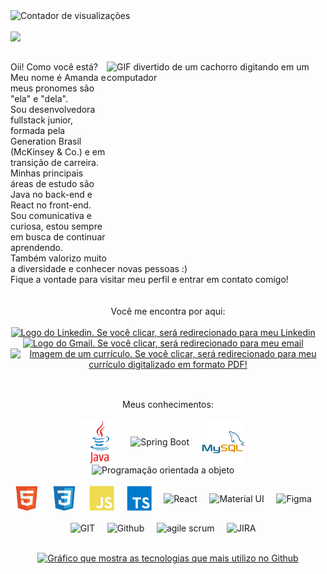 <div display="flex" flex-direction="row">
<img alt="Contador de visualizações" src="https://komarev.com/ghpvc/?username=ManGiaco&label=Profile%20views&color=800000&style=flat" />
</div>
<br> 
<a href="https://git.io/typing-svg"> 
<img "Letreiro animado onde dou boas vindas ao meu Github. Está escrito: Eai como vai? Meu nome é Amanda, sou desenvolvedora fullstack júnior. Seja bem vindo!"     src="https://readme-typing-svg.herokuapp.com?font=Rampart+One&size=40&duration=3000&pause=600&color=FFFFFF&background=none&center=true&vCenter=true&width=1000&lines=Eaaaaiiii+como+vai??+:);Seja+bem+vindo+(a)+(e)+!+!+!" />
</a>

##

<div>
<img align="right" width="350" height="320" alt="GIF divertido de um cachorro digitando em um computador" src="https://github.com/ManGiaco/BancoDeImagens/blob/main/ReadMe/corgi-computer.gif?raw=true">

<div align="left">
Oii! Como você está? <br>
Meu nome é Amanda e meus pronomes são "ela" e "dela". <br>
Sou desenvolvedora fullstack junior, formada pela Generation Brasil (McKinsey & Co.) e em transição de carreira. <br>
Minhas principais áreas de estudo são Java no back-end e React no front-end. <br>
Sou comunicativa e curiosa, estou sempre em busca de continuar aprendendo. <br> 
Também valorizo muito a diversidade e conhecer novas pessoas :) <br>
Fique a vontade para visitar meu perfil e entrar em contato comigo!
</div>
<br>  
<br>  
<div display="flex" flex-direction="row" align="center">  
  Você me encontra por aqui:   
<br>
<br>  
  <a href="https://www.linkedin.com/in/mangiaco"><img alt="Logo do Linkedin. Se você clicar, será redirecionado para meu Linkedin" height="35" width="35" src="https://cdn-icons-png.flaticon.com/512/3536/3536505.png" target="_blank"></a> &nbsp; &nbsp;
  <a href="mailto:amandagiacomettipedrosa@gmail.com"><img alt="Logo do Gmail. Se você clicar, será redirecionado para meu email" height="40" width="40" src="https://cdn-icons-png.flaticon.com/512/5968/5968534.png" target="_blank"></a> &nbsp; &nbsp; 
  <a href="https://drive.google.com/file/d/14HzsAfGg7HhzHN26VnLR8_sBkG61aVhO/view"><img alt="Imagem de um currículo. Se você clicar, será redirecionado para meu currículo digitalizado em formato PDF!" height="40" width="40" src="https://cdn-icons-png.flaticon.com/512/1412/1412225.png" target="_blank"></a> &nbsp; &nbsp; 
</div>
</div>

##

<div display="flex" flex-direction="row" align="center">  
  Meus conhecimentos:  
</div>
<br>
<div display="flex" flex-direction="row" align="center">
    <img align="center" alt="Java" height="70" width="60" src="https://raw.githubusercontent.com/devicons/devicon/master/icons/java/java-original-wordmark.svg" /> &nbsp; &nbsp;
    <img align="center" alt="Spring Boot" height="60" width="60" src="https://cdn.jsdelivr.net/gh/devicons/devicon/icons/spring/spring-original-wordmark.svg" /> &nbsp; &nbsp;
    <img align="center" alt="MySQL" height="70" width="70" src="https://raw.githubusercontent.com/devicons/devicon/master/icons/mysql/mysql-original-wordmark.svg" /> &nbsp; &nbsp;
    <img align="center" alt="Programação orientada a objeto" height="55" width="55" src="https://miro.medium.com/max/300/0*goJuBKoyL-zZX4RB.png" /> &nbsp; &nbsp;
</div>    
<br>    
<div display="flex" flex-direction="row" align="center">    
    <img align="center" alt="HTML" height="40" width="40" src="https://raw.githubusercontent.com/devicons/devicon/master/icons/html5/html5-original.svg" /> &nbsp; &nbsp;
    <img align="center" alt="CSS" height="40" width="40" src="https://raw.githubusercontent.com/devicons/devicon/master/icons/css3/css3-original.svg" /> &nbsp; &nbsp;
    <img align="center" alt="Javascript" height="40" width="40" src="https://raw.githubusercontent.com/devicons/devicon/master/icons/javascript/javascript-plain.svg" /> &nbsp; &nbsp;
    <img align="center" alt="Typescript" height="40" width="40" src="https://raw.githubusercontent.com/devicons/devicon/master/icons/typescript/typescript-plain.svg" /> &nbsp; &nbsp;
    <img align="center" alt="React" height="50" width="50" src="https://cdn.jsdelivr.net/gh/devicons/devicon/icons/react/react-original-wordmark.svg" /> &nbsp; &nbsp;
    <img align="center" alt="Material UI" height="40" width="40" src="https://cdn.jsdelivr.net/gh/devicons/devicon/icons/materialui/materialui-original.svg" width=50/> &nbsp; &nbsp;
    <img align="center" alt="Figma" height="40" width="40" src="https://cdn.jsdelivr.net/gh/devicons/devicon/icons/figma/figma-original.svg" /> &nbsp; &nbsp;
</div>    
<br>    
<div display="flex" flex-direction="row" align="center">     
    <img align="center" alt="GIT" height="40" width="40" src="https://cdn.jsdelivr.net/gh/devicons/devicon/icons/git/git-original.svg" /> &nbsp; &nbsp;
    <img align="center" alt="Github" height="50" width="50" src="https://icones.pro/wp-content/uploads/2021/06/icone-github-violet.png" /> &nbsp; &nbsp;
    <img align="center" alt="agile scrum" height="70" width="70" src="https://miro.medium.com/max/400/0*KpzqUReoWU_DEwb5.png" /> &nbsp; &nbsp;
    <img align="center" alt="JIRA" height="50" width="50" src="https://cdn.jsdelivr.net/gh/devicons/devicon/icons/jira/jira-original-wordmark.svg" /> &nbsp; &nbsp;
</div> 
    
##

<div align="center">
  <a href="https://github.com/mangiaco">
  <img align="center" alt="Gráfico que mostra as tecnologias que mais utilizo no Github" width="400" src="https://github-readme-stats.vercel.app/api/top-langs/?username=mangiaco&layout=compact&langs_count=7&theme=radical" />
</div>
